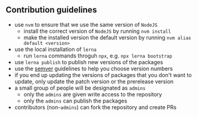 ## Contribution guidelines
- use `nvm` to ensure that we use the same version of `NodeJS`
  - install the correct version of `NodeJS` by running `nvm install`
  - make the installed version the default version by running `nvm alias default <version>`
- use the local installation of `lerna`
  - run `lerna` commands throguh `npx`, e.g. `npx lerna bootstrap`
- use `lerna publish` to publish new versions of the packages
- use the [semver](https://semver.org/) guidelines to help you choose version numbers
- if you end up updating the versions of packages that you don't want to update, only update the patch version or the prerelease version
- a small group of people will be designated as `admins`
  - only the `admins` are given write access to the repository
  - only the `admins` can publish the packages
- contributors (non-`admins`) can fork the repository and create PRs